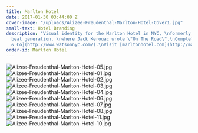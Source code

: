 ```yaml
---
title: Marlton Hotel
date: 2017-01-30 03:44:00 Z
cover-image: "/uploads/Alizee-Freudenthal-Marlton-Hotel-Cover1.jpg"
small-text: Hotel Branding
description: "Visual identity for the Marlton Hotel in NYC, \nformerly house of the
  beat generation, \nwhere Jack Kerouac wrote \"On The Road\".\nCompleted at [Watson
  & Co](http://www.watsonnyc.com/).\nVisit [marltonhotel.com](http://marltonhotel.com/)"
order-id: Marlton Hotel
---
```


![Alizee-Freudenthal-Marlton-Hotel-05.jpg](/uploads/Alizee-Freudenthal-Marlton-Hotel-05.jpg)![Alizee-Freudenthal-Marlton-Hotel-01.jpg](/uploads/Alizee-Freudenthal-Marlton-Hotel-01.jpg)![Alizee-Freudenthal-Marlton-Hotel-02.jpg](/uploads/Alizee-Freudenthal-Marlton-Hotel-02.jpg)![Alizee-Freudenthal-Marlton-Hotel-03.jpg](/uploads/Alizee-Freudenthal-Marlton-Hotel-03.jpg)![Alizee-Freudenthal-Marlton-Hotel-04.jpg](/uploads/Alizee-Freudenthal-Marlton-Hotel-04.jpg)![Alizee-Freudenthal-Marlton-Hotel-06.jpg](/uploads/Alizee-Freudenthal-Marlton-Hotel-06.jpg)![Alizee-Freudenthal-Marlton-Hotel-07.jpg](/uploads/Alizee-Freudenthal-Marlton-Hotel-07.jpg)![Alizee-Freudenthal-Marlton-Hotel-08.jpg](/uploads/Alizee-Freudenthal-Marlton-Hotel-08.jpg)![Alizee-Freudenthal-Marlton-Hotel-11.jpg](/uploads/Alizee-Freudenthal-Marlton-Hotel-11.jpg)![Alizee-Freudenthal-Marlton-Hotel-10.jpg](/uploads/Alizee-Freudenthal-Marlton-Hotel-10.jpg)